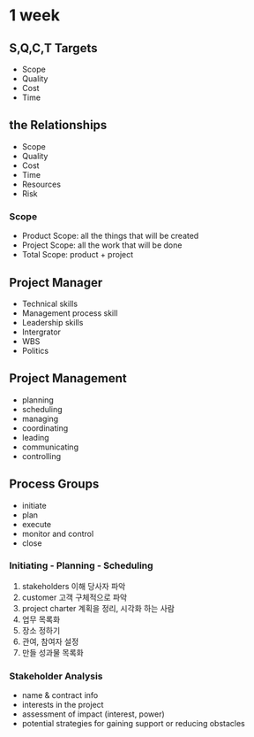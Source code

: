 # 1 week

## S,Q,C,T Targets

- Scope
- Quality
- Cost
- Time

## the Relationships

- Scope
- Quality
- Cost
- Time
- Resources
- Risk

### Scope

- Product Scope: all the things that will be created
- Project Scope: all the work that will be done
- Total Scope: product + project

## Project Manager

- Technical skills
- Management process skill
- Leadership skills
- Intergrator
- WBS
- Politics

## Project Management

- planning
- scheduling
- managing
- coordinating
- leading
- communicating
- controlling

## Process Groups

- initiate
- plan
- execute
- monitor and control
- close

### Initiating - Planning - Scheduling

1. stakeholders 이해 당사자 파악
2. customer 고객 구체적으로 파악
3. project charter 계획을 정리, 시각화 하는 사람
4. 업무 목록화
5. 장소 정하기
6. 관여, 참여자 설정
7. 만들 성과물 목록화

### Stakeholder Analysis

- name & contract info
- interests in the project
- assessment of impact (interest, power)
- potential strategies for gaining support or reducing obstacles
